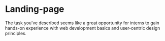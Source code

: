 # Landing-page
The task you've described seems like a great opportunity for interns to gain hands-on experience with web development basics and user-centric design principles. 
